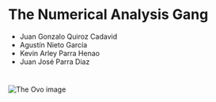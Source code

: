 # The Numerical Analysis Gang

- Juan Gonzalo Quiroz Cadavid
- Agustín Nieto García
- Kevin Arley Parra Henao
- Juan José Parra Diaz


#

![The Ovo image](https://i.pinimg.com/originals/7e/22/b5/7e22b506507bc4f14072b772492b473b.jpg)
